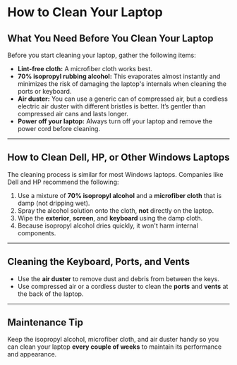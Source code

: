 # How to Clean Your Laptop

## What You Need Before You Clean Your Laptop

Before you start cleaning your laptop, gather the following items:

- **Lint-free cloth:** A microfiber cloth works best.  
- **70% isopropyl rubbing alcohol:** This evaporates almost instantly and minimizes the risk of damaging the laptop's internals when cleaning the ports or keyboard.  
- **Air duster:** You can use a generic can of compressed air, but a cordless electric air duster with different bristles is better. It’s gentler than compressed air cans and lasts longer.  
- **Power off your laptop:** Always turn off your laptop and remove the power cord before cleaning.  

---

## How to Clean Dell, HP, or Other Windows Laptops

The cleaning process is similar for most Windows laptops. Companies like Dell and HP recommend the following:

1. Use a mixture of **70% isopropyl alcohol** and a **microfiber cloth** that is damp (not dripping wet).  
2. Spray the alcohol solution onto the cloth, **not** directly on the laptop.  
3. Wipe the **exterior**, **screen**, and **keyboard** using the damp cloth.  
4. Because isopropyl alcohol dries quickly, it won't harm internal components.  

---

## Cleaning the Keyboard, Ports, and Vents

- Use the **air duster** to remove dust and debris from between the keys.  
- Use compressed air or a cordless duster to clean the **ports** and **vents** at the back of the laptop.  

---

## Maintenance Tip

Keep the isopropyl alcohol, microfiber cloth, and air duster handy so you can clean your laptop **every couple of weeks** to maintain its performance and appearance.
